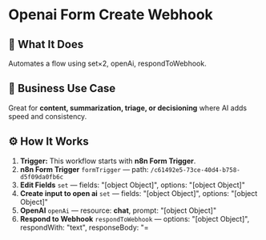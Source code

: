 # Openai Form Create Webhook
  ## 🚀 What It Does
  Automates a flow using set×2, openAi, respondToWebhook.
  
  ## 💼 Business Use Case
  Great for **content, summarization, triage, or decisioning** where AI adds speed and consistency.
  
  ## ⚙️ How It Works
  1. **Trigger:** This workflow starts with **n8n Form Trigger**.
  2. **n8n Form Trigger** `formTrigger` — path: `/c61492e5-73ce-40d4-b758-d5f09da0fb6c`
3. **Edit Fields** `set` — fields: "[object Object]", options: "[object Object]"
4. **Create input to open ai** `set` — fields: "[object Object]", options: "[object Object]"
5. **OpenAI** `openAi` — resource: **chat**, prompt: "[object Object]"
6. **Respond to Webhook** `respondToWebhook` — options: "[object Object]", respondWith: "text", responseBody: "=<!DOCTYPE html>
<!DOCTYPE html>
<html lang="en">
  <head>
    <meta charset="UTF-8" />
    <meta name="viewport" content="width=device-width, initial-scale=1.0" />
    <title>Mark…[truncated]"
  
  ## 💡 AI-Powered Ideas for Improvement
  **Explain:**  
This n8n workflow is designed to automate the process of documenting other workflows. It begins with a form trigger that collects the workflow title and JSON data. The data is then prepared and sent to OpenAI, which generates concise documentation. Finally, the documentation is formatted into HTML and returned as a response, providing users with a neatly formatted document of their workflow.

**Demonstrate:**  
A software consultant could use this workflow to quickly generate documentation for client workflows, saving time and ensuring consistency across projects.

**Imitate:**  
1. Import the workflow into your n8n instance.
2. Set up the form trigger to collect workflow details.
3. Connect your OpenAI account for API access.
4. Customize the HTML response for your needs.
5. Test the workflow with a sample workflow JSON.

**Practice:**  
Create a simple workflow JSON and use this documentation workflow to generate its documentation. Experiment with modifying the HTML template to fit different styles.

**WIIFM:**  
Mastering this workflow enables you to efficiently document workflows, a valuable service in automation consulting. This can enhance client deliverables, improve client satisfaction, and increase potential income by offering comprehensive documentation services.
  
  ## 🔧 Setup Instructions
  1. **Connect Credentials:** openAiApi.
  
### ⚠️ Automation Ain’t the Same Anymore

Most builders out here are stuck doing $500 workflows and calling it a win.  
That’s not the move.  

I'm closing $6k–$13k deals by stacking simple automations with lightweight AI...  
and it takes me under 2 hours to build most of them.

#### 🧠 Examples From My Own Playbook:
- 🔁 Turned a recurring invoice workflow into a $6,000 retainer that saved 20 hours/week  
- ⚖️ Built an AI-powered lead gen engine for law firms — they paid $13,000 happily  
- 🚀 Launched an SEO agent that outperforms funded companies — using free OpenAI credits  

**Want to learn how to do the same?**  
Inside [Digital Boss Code](https://bigpoppacode.io/go/dbc), I break it all down:

✅ The exact AI components that 3x your pricing overnight  
✅ My $15k Automation Framework using n8n + LangChain  
✅ Word-for-word scripts to close high-ticket deals  
✅ Real client case studies with templates  
✅ How to stop looking like a tech VA and start moving like a Solution Architect  

🔥 Get started at → [bigpoppacode.io/go/dbc](https://bigpoppacode.io/go/dbc)  
Limited time access, early birds get the best bonuses.

---
> Built by [Big Poppa Code](https://bigpoppacode.io) – architecting automations that scale people, profits, and purpose.
  